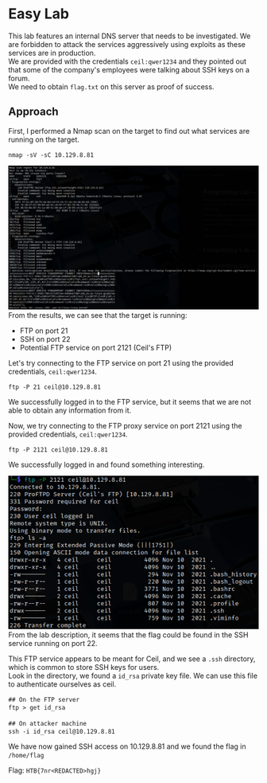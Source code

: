# Easy Lab
This lab features an internal DNS server that needs to be investigated. We are forbidden to attack the services aggressively using exploits as these services are in production. <br>
We are provided with the credentials `ceil:qwer1234` and they pointed out that some of the company's employees were talking about SSH keys on a forum. <br>
We need to obtain `flag.txt` on this server as proof of success.

## Approach
First, I performed a Nmap scan on the target to find out what services are running on the target.
```
nmap -sV -sC 10.129.8.81
```
![Nmap Results](img/easy_nmap.png) <br>
From the results, we can see that the target is running:
- FTP on port 21
- SSH on port 22
- Potential FTP service on port 2121 (Ceil's FTP)

Let's try connecting to the FTP service on port 21 using the provided credentials, `ceil:qwer1234`.
```
ftp -P 21 ceil@10.129.8.81
```
We successfully logged in to the FTP service, but it seems that we are not able to obtain any information from it.

Now, we try connecting to the FTP proxy service on port 2121 using the provided credentials, `ceil:qwer1234`.
```
ftp -P 2121 ceil@10.129.8.81
```
We successfully logged in and found something interesting.

![FTP suspicious](img/ftp_sus.png) <br>
From the lab description, it seems that the flag could be found in the SSH service running on port 22.

This FTP service appears to be meant for Ceil, and we see a `.ssh` directory, which is common to store SSH keys for users. <br>
Look in the directory, we found a `id_rsa` private key file. We can use this file to authenticate ourselves as ceil.
```
## On the FTP server
ftp > get id_rsa

## On attacker machine
ssh -i id_rsa ceil@10.129.8.81
```
We have now gained SSH access on 10.129.8.81 and we found the flag in `/home/flag`

Flag: `HTB{7nr<REDACTED>hgj}`